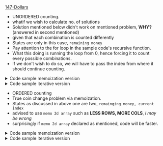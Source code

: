 [147-Dollars](https://onlinejudge.org/index.php?option=onlinejudge&page=show_problem&problem=83)

- UNORDERED counting.
- whatif we wish to calculate no. of solutions
- Solution mentioned below didn't work on mentioned problem, **WHY?** (answered in second mentioned)
- given that each combination is counted differently
- States are only in this case, `remaining money`
- Pay attention to the for loop in the sample code's recursive function.
- What this doing is running the loop from 0, hence forcing it to count every possible combinations.
- If we don't wish to do so, we will have to pass the index from where it should continue counting.

<details>
<summary>Code sample memoization version</summary>

```cpp
 vector<int> memo;
 vector<int> coins{1, 2, 3};

 int dp(int N) {
    print();
    if (N < 0)
    return 0;

    int &ans = memo[N];

    if (ans != 0)
       return ans;

    for (const auto &i : coins) {
       ans += dp(N - i);
    }
    return ans;
 }

 void solve() {
    double n;
    while (cin >> n) {
       int N = ((n + 0.001) * 100);
       if (N == 0)
          return;

        memo = vector<int> (40000, 0);
        memo[0] = 1;

        // consider N to be 4
        cout << dp(N) << '\n';
    }
 }
```

</details>

<details>
<summary>Code sample iterative version</summary>

```cpp
 vector<int> memo;
 vector<int> coins{1, 2, 3};

 void solve() {
    double n;
    while (cin >> n) {
       int N = ((n + 0.001) * 100);
       if (N == 0)
          return;

       memo = vector<int> (40000, 0);
       memo[0] = 1;

       /*
        * Sinvce we have to find ans. of diff combinations.
        * Therefore coins must repeat as was in recursive function.
        * hence in 2d loop coins at second.
        */

       for (int weight = 0; weight <= x; weight++) {
      for (int i = 1; i <= coins.size(); i++) {
       if(weight - coins[i - 1] >= 0) {
	       memo[weight] += memo[weight - coins[i - 1]];
	       memo[weight] %= MOD;
              }
          }
       }
    }
 }
```

</details>

- ORDERED counting
- True coin change problem via memoization.
- States as discussed in above one are two, `remainging money, current index`
- advised to use `memo 2d array` such as **LESS ROWS, MORE COLS**, _i may be wrong_
- surprisingly if `memo 2d array` declared as mentioned, code will be faster.

<details>
<summary>Code sample memoization version</summary>

```cpp
 ll dp(int N, int index) {
 if (N == 0) return 1;
 if (index >= coins.size() or N < 0) return 0;

 ll &ans = memo[index][N];

 if (ans != 0)
 return ans;

 ans = dp(N - coins[index], index) + dp(N, index + 1);
   return ans;
 }

 void solve() {
   double n;
   memo = vvll(11, vll(30001, 0));
   memo[0][0] = 1;
   int ans = dp(300, 0);

   while (cin >> n) {
       int N = ((n + 0.001) * 100);
       if (N == 0) return;

       int ans = memo[10][N];
       cout << std::fixed;
       cout << setprecision(2) << setw(3) << n;
       cout << setw(17) << dp(N, 0) << '\n';
   }
 }
```

</details>
<details>
<summary>Code sample iterative version</summary>

```cpp
 vector<int> memo;
 vector<int> coins{1, 2, 3};

 void solve() {
    double n;
    while (cin >> n) {
       int N = ((n + 0.001) * 100);
       if (N == 0)
          return;

       memo = vector<int> (40000, 0);
       memo[0] = 1;

       /*
        * Sinvce we have to find ans. of unique combinations.
        * Therefore coins must NOT repeat coins.
        * hence in 2d loop coins was first, and weight second.
        */

       for (int i = 1; i <= coins.size(); i++) {
          for (int weight = 0; weight <= x; weight++) {
              if(weight - coins[i - 1] >= 0) {
                  memo[weight] += memo[weight - coins[i - 1]];
                  memo[weight] %= MOD;
              }
          }
       }
    }
 }
```

</details>
